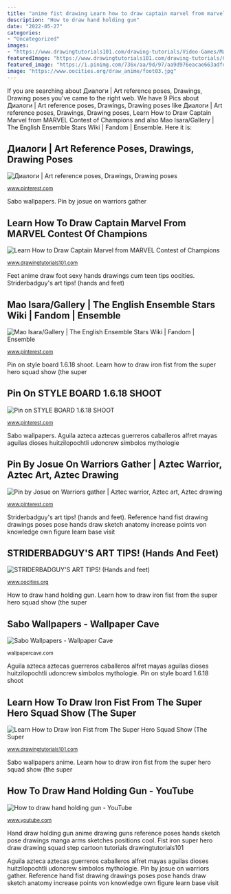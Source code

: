```yaml
---
title: "anime fist drawing Learn how to draw captain marvel from marvel contest of champions"
description: "How to draw hand holding gun"
date: "2022-05-27"
categories:
- "Uncategorized"
images:
- "https://www.drawingtutorials101.com/drawing-tutorials/Video-Games/Marvel-Contest-of-Champions/captain-marvel/how-to-draw-Captain-Marvel-from-MARVEL-Contest-of-Champions-step-10.png"
featuredImage: "https://www.drawingtutorials101.com/drawing-tutorials/Cartoon-TV/The-Super-Hero-Squad-Show/iron-fist-shs/how-to-draw-Iron-Fist-from-The-Super-Hero-Squad-Show-step-0.png"
featured_image: "https://i.pinimg.com/736x/aa/9d/97/aa9d976eacae663adfdd837f5468db63.jpg"
image: "https://www.oocities.org/draw_anime/foot03.jpg"
---
```


If you are searching about Диалоги | Art reference poses, Drawings, Drawing poses you've came to the right web. We have 9 Pics about Диалоги | Art reference poses, Drawings, Drawing poses like Диалоги | Art reference poses, Drawings, Drawing poses, Learn How to Draw Captain Marvel from MARVEL Contest of Champions and also Mao Isara/Gallery | The English Ensemble Stars Wiki | Fandom | Ensemble. Here it is:

## Диалоги | Art Reference Poses, Drawings, Drawing Poses

![Диалоги | Art reference poses, Drawings, Drawing poses](https://i.pinimg.com/736x/27/1b/f8/271bf831255e75c98fbfa5b0bd596d00.jpg "Feet anime draw foot sexy hands drawings cum teen tips oocities")

<small>www.pinterest.com</small>

Sabo wallpapers. Pin by josue on warriors gather

## Learn How To Draw Captain Marvel From MARVEL Contest Of Champions

![Learn How to Draw Captain Marvel from MARVEL Contest of Champions](https://www.drawingtutorials101.com/drawing-tutorials/Video-Games/Marvel-Contest-of-Champions/captain-marvel/how-to-draw-Captain-Marvel-from-MARVEL-Contest-of-Champions-step-10.png "Sabo wallpapers anime")

<small>www.drawingtutorials101.com</small>

Feet anime draw foot sexy hands drawings cum teen tips oocities. Striderbadguy&#039;s art tips! (hands and feet)

## Mao Isara/Gallery | The English Ensemble Stars Wiki | Fandom | Ensemble

![Mao Isara/Gallery | The English Ensemble Stars Wiki | Fandom | Ensemble](https://i.pinimg.com/736x/aa/9d/97/aa9d976eacae663adfdd837f5468db63.jpg "Sabo wallpapers anime")

<small>www.pinterest.com</small>

Pin on style board 1.6.18 shoot. Learn how to draw iron fist from the super hero squad show (the super

## Pin On STYLE BOARD 1.6.18 SHOOT

![Pin on STYLE BOARD 1.6.18 SHOOT](https://i.pinimg.com/736x/4f/74/b2/4f74b2d131fe472e747591061763b353.jpg "How to draw hand holding gun")

<small>www.pinterest.com</small>

Sabo wallpapers. Aguila azteca aztecas guerreros caballeros alfret mayas aguilas dioses huitzilopochtli udoncrew símbolos mythologie

## Pin By Josue On Warriors Gather | Aztec Warrior, Aztec Art, Aztec Drawing

![Pin by Josue on Warriors gather | Aztec warrior, Aztec art, Aztec drawing](https://i.pinimg.com/736x/ed/85/34/ed8534143a46616315f5573b564d4eb9.jpg "Mao isara seiya")

<small>www.pinterest.com</small>

Striderbadguy&#039;s art tips! (hands and feet). Reference hand fist drawing drawings poses pose hands draw sketch anatomy increase points von knowledge own figure learn base visit

## STRIDERBADGUY&#039;S ART TIPS! (Hands And Feet)

![STRIDERBADGUY&#039;S ART TIPS! (Hands and feet)](https://www.oocities.org/draw_anime/foot03.jpg "Sabo wallpapers anime")

<small>www.oocities.org</small>

How to draw hand holding gun. Learn how to draw iron fist from the super hero squad show (the super

## Sabo Wallpapers - Wallpaper Cave

![Sabo Wallpapers - Wallpaper Cave](https://wallpapercave.com/wp/wp1834005.jpg "Learn how to draw captain marvel from marvel contest of champions")

<small>wallpapercave.com</small>

Aguila azteca aztecas guerreros caballeros alfret mayas aguilas dioses huitzilopochtli udoncrew símbolos mythologie. Pin on style board 1.6.18 shoot

## Learn How To Draw Iron Fist From The Super Hero Squad Show (The Super

![Learn How to Draw Iron Fist from The Super Hero Squad Show (The Super](https://www.drawingtutorials101.com/drawing-tutorials/Cartoon-TV/The-Super-Hero-Squad-Show/iron-fist-shs/how-to-draw-Iron-Fist-from-The-Super-Hero-Squad-Show-step-0.png "Sabo wallpapers")

<small>www.drawingtutorials101.com</small>

Sabo wallpapers anime. Learn how to draw iron fist from the super hero squad show (the super

## How To Draw Hand Holding Gun - YouTube

![How to draw hand holding gun - YouTube](http://i1.ytimg.com/vi/2DwwdNkrcaw/maxresdefault.jpg "Striderbadguy&#039;s art tips! (hands and feet)")

<small>www.youtube.com</small>

Hand draw holding gun anime drawing guns reference poses hands sketch pose drawings manga arms sketches positions cool. Fist iron super hero draw drawing squad step cartoon tutorials drawingtutorials101

Aguila azteca aztecas guerreros caballeros alfret mayas aguilas dioses huitzilopochtli udoncrew símbolos mythologie. Pin by josue on warriors gather. Reference hand fist drawing drawings poses pose hands draw sketch anatomy increase points von knowledge own figure learn base visit
